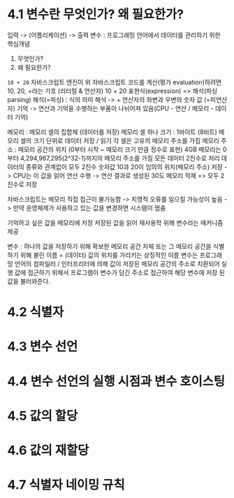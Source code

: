 # 4.1 변수란 무엇인가? 왜 필요한가?
입력 -> (어플리케이션) -> 출력
변수 : 프로그래밍 언어에서 데이터를 관리하기 위한 핵심개념
1. 무엇인가?
2. 왜 필요한가?

`10 + 20`
자바스크립트 엔진이 위 자바스크립트 코드를 계산(평가 evaluation)하려면
10, 20, +라는 기호 (리터럴 & 연산자)
10 + 20 표현식(expression) => 해석(파싱 parsing)
해석(=파싱) : 식의 의미 해석 -> + 연산자의 좌변과 우변의 숫자 값 (=피연산자) 기억
-> 연산과 기억을 수행하는 부품이 나뉘어져 있음(CPU - 연산 / 메모리 - 데이터 기억)

메모리 : 메모리 셀의 집합체 (데이터를 저장)
메모리 셀 하나 크기 : 1바이트 (8비트)
메모리 셀의 크기 단위로 데이터 저장 / 읽기
각 셀은 고유의 메모리 주소를 가짐
메모리 주소 : 메모리 공간의 위치 (0부터 시작 ~ 메모리 크기 만큼 정수로 표현)
4GB 메모리는 0부터 4,294,967,295(2^32-1)까지의 메모리 주소를 가짐
모든 데이터 2진수로 처리
데이터의 종류와 관계없이 모두 2진수
숫자값 10과 20이 임의의 위치(메모리 주소) 저장
-> CPU는 이 값을 읽어 연산 수행
-> 연산 결과로 생성된 30도 메모리 적재
=> 모두 2진수로 저장


자바스크립트는 메모리 직접 접근이 불가능함
-> 치명적 오류를 일으킬 가능성이 높음
-> 만약 운영체제가 사용하고 있는 값을 변경하면 시스템이 멈춤

기억하고 싶은 값을 메모리에 저장
저장된 값을 읽어 재사용학 위해 변수라는 매커니즘 제공

변수 : 하나의 값을 저장하기 위해 확보한 메모리 공간 자체 또는 그 메모리 공간을 식별하기 위해 불린 이름
= (데이터) 값의 위치를 가리키는 상징적인 이름
변수는 프로그래밍 언어의 컴파일러 / 인터프리터에 의해 값이 저장된 메모리 공간의 주소로 치환되어 실행
값에 접근하기 위해서 프로그램이 변수가 담긴 주소로 접근하여 해당 변수에 저장 된 값을 불러와준다.


# 4.2 식별자
# 4.3 변수 선언
# 4.4 변수 선언의 실행 시점과 변수 호이스팅
# 4.5 값의 할당
# 4.6 값의 재할당
# 4.7 식별자 네이밍 규칙
